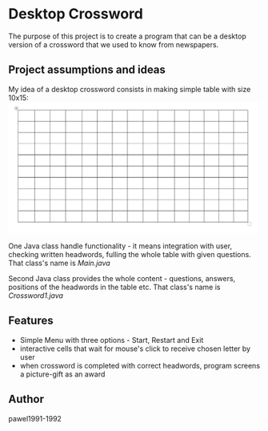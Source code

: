 
# Desktop Crossword

The purpose of this project is to create a program that can be a desktop version of a crossword that we used to know from newspapers.

## Project assumptions and ideas 

My idea of a desktop crossword consists in making simple table with size 10x15:
![Crossword_table](/github_images/Crossword_table.jpg)

One Java class handle functionality - it means integration with user, checking written headwords, fulling the whole table with given questions. That class's name is *Main.java*

Second Java class provides the whole content - questions, answers, positions of the headwords in the table etc.
That class's name is *Crossword1.java*

## Features

* Simple Menu with three options - Start, Restart and Exit
* interactive cells that wait for mouse's click to receive chosen letter by user
* when crossword is completed with correct headwords, program screens a picture-gift as an award


## Author

pawel1991-1992
